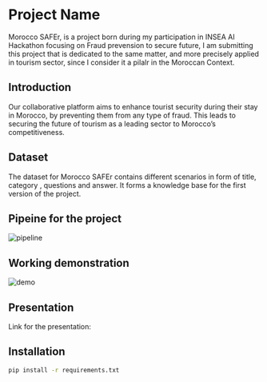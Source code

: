 # Project Name

Morocco SAFEr, is a project born  during my participation in INSEA AI Hackathon focusing on Fraud prevension to secure future, I am submitting this project that is dedicated to the same matter, and more precisely applied in tourism sector, since I consider it a pilalr in the Moroccan Context.

## Introduction

Our collaborative platform aims to enhance tourist security during their stay in Morocco, by preventing them from any type of fraud. This leads to securing the future of tourism as a leading sector to Morocco’s competitiveness.

## Dataset

The dataset for Morocco SAFEr contains different scenarios in form of title, category , questions and answer. It forms a knowledge base for the first version of the project.

## Pipeine for the project
<img src="C:\Users\Home\Desktop\HackathonInseaAI\assets\projectPipeline.png" alt="pipeline" title="pipeline">

## Working demonstration
<img src="C:\Users\Home\Desktop\HAKCATHONAIINSEA\assets\WorkingDemo.PNG" alt="demo" title="demo">

## Presentation

Link for the presentation: 



## Installation

```bash
pip install -r requirements.txt
